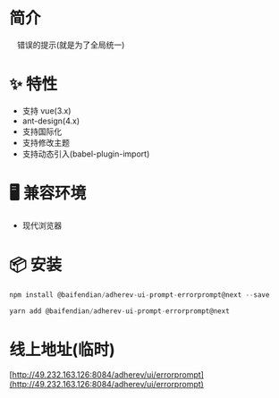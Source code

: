 # 简介
&ensp;&ensp;错误的提示(就是为了全局统一)

# ✨ 特性
- 支持 vue(3.x)
- ant-design(4.x)
- 支持国际化
- 支持修改主题
- 支持动态引入(babel-plugin-import)

# 🖥 兼容环境
- 现代浏览器

# 📦 安装
```javascript
npm install @baifendian/adherev-ui-prompt-errorprompt@next --save
```

```javascript
yarn add @baifendian/adherev-ui-prompt-errorprompt@next
```

# 线上地址(临时)
[http://49.232.163.126:8084/adherev/ui/errorprompt](http://49.232.163.126:8084/adherev/ui/errorprompt)

